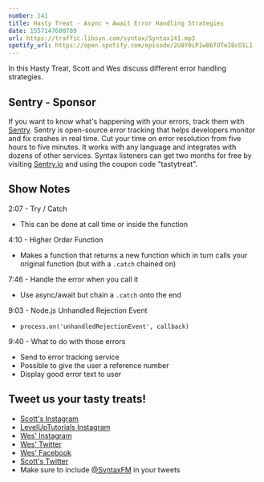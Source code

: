 ```yaml
---
number: 141
title: Hasty Treat - Async + Await Error Handling Strategies
date: 1557147600789
url: https://traffic.libsyn.com/syntax/Syntax141.mp3
spotify_url: https://open.spotify.com/episode/2U8Y0iP1wB6fOTeI8cO1L1
---
```


In this Hasty Treat, Scott and Wes discuss different error handling strategies.

## Sentry - Sponsor

If you want to know what's happening with your errors, track them with [Sentry](https://sentry.io/). Sentry is open-source error tracking that helps developers monitor and fix crashes in real time. Cut your time on error resolution from five hours to five minutes. It works with any language and integrates with dozens of other services. Syntax listeners can get two months for free by visiting [Sentry.io](https://sentry.io/) and using the coupon code "tastytreat".

## Show Notes

2:07 - Try / Catch

* This can be done at call time or inside the function

4:10 - Higher Order Function

* Makes a function that returns a new function which in turn calls your original function (but with a `.catch` chained on)

7:46 - Handle the error when you call it

* Use async/await but chain a `.catch` onto the end 

9:03 - Node.js Unhandled Rejection Event

* `process.on('unhandledRejectionEvent', callback)`

9:40 - What to do with those errors

* Send to error tracking service
* Possible to give the user a reference number
* Display good error text to user

## Tweet us your tasty treats!
* [Scott's Instagram](https://www.instagram.com/stolinski/)
* [LevelUpTutorials Instagram](https://www.instagram.com/LevelUpTutorials/)
* [Wes' Instagram](https://www.instagram.com/wesbos/)
* [Wes' Twitter](https://twitter.com/wesbos)
* [Wes' Facebook](https://www.facebook.com/wesbos.developer)
* [Scott's Twitter](https://twitter.com/stolinski)
* Make sure to include [@SyntaxFM](https://twitter.com/SyntaxFM) in your tweets
